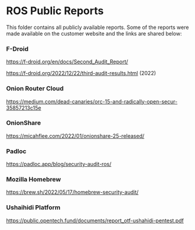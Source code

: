 # ROS Public Reports

This folder contains all publicly available reports. Some of the reports were made available on the customer website and the links are shared below:

### F-Droid

https://f-droid.org/en/docs/Second_Audit_Report/

https://f-droid.org/2022/12/22/third-audit-results.html (2022)

### Onion Router Cloud

https://medium.com/dead-canaries/orc-15-and-radically-open-secur-35857213c15e

### OnionShare

https://micahflee.com/2022/01/onionshare-25-released/

### Padloc

https://padloc.app/blog/security-audit-ros/

### Mozilla Homebrew

https://brew.sh/2022/05/17/homebrew-security-audit/

### Ushaihidi Platform

https://public.opentech.fund/documents/report_otf-ushahidi-pentest.pdf

